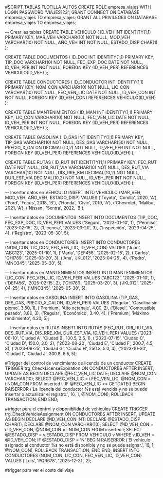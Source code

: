 #SCRIPT TABLAS FLOTILLA AUTOS
CREATE ROLE empresa_viajes WITH LOGIN PASSWORD 'VIAJES123';
GRANT CONNECT ON DATABASE empresa_viajes TO empresa_viajes;
GRANT ALL PRIVILEGES ON DATABASE empresa_viajes TO empresa_viajes;

-- Crear las tablas
CREATE TABLE VEHICULO (
    ID_VEH INT IDENTITY(1,1) PRIMARY KEY,
    MAR_VEH VARCHAR(10) NOT NULL,
    MOD_VEH VARCHAR(10) NOT NULL,
    AÑO_VEH INT NOT NULL,
    ESTADO_DISP CHAR(1)
);

CREATE TABLE DOCUMENTOS (
    ID_DOC INT IDENTITY(1,1) PRIMARY KEY,
    TIP_DOC VARCHAR(10) NOT NULL,
    FEC_EXP_DOC DATE NOT NULL,
    ID_VEH_PER INT NOT NULL,
    FOREIGN KEY (ID_VEH_PER) REFERENCES VEHICULO(ID_VEH)
);

CREATE TABLE CONDUCTORES (
    ID_CONDUCTOR INT IDENTITY(1,1) PRIMARY KEY,
    NOM_CON VARCHAR(10) NOT NULL,
    LIC_CON VARCHAR(10) NOT NULL,
    FEC_VEN_LIC DATE NOT NULL,
    ID_VEH_CON INT NOT NULL,
    FOREIGN KEY (ID_VEH_CON) REFERENCES VEHICULO(ID_VEH)
);

CREATE TABLE MANTENIMIENTOS (
    ID_MAN INT IDENTITY(1,1) PRIMARY KEY,
    LIC_CON VARCHAR(10) NOT NULL,
    FEC_VEN_LIC DATE NOT NULL,
    ID_VEH_PER INT NOT NULL,
    FOREIGN KEY (ID_VEH_PER) REFERENCES VEHICULO(ID_VEH)
);

CREATE TABLE GASOLINA (
    ID_GAS INT IDENTITY(1,1) PRIMARY KEY,
    TIP_GAS VARCHAR(10) NOT NULL,
    DES_GAS VARCHAR(50) NOT NULL,
    PRECIO_X_GALON DECIMAL(10,2) NOT NULL,
    ID_VEH_PER INT NOT NULL,
    FOREIGN KEY (ID_VEH_PER) REFERENCES VEHICULO(ID_VEH)
);

CREATE TABLE RUTAS (
    ID_RUT INT IDENTITY(1,1) PRIMARY KEY,
    FEC_RUT DATE NOT NULL,
    ORI_RUT_VIA VARCHAR(10) NOT NULL,
    DES_RUT_VIA VARCHAR(10) NOT NULL,
    DIS_RRE_KM DECIMAL(10,2) NOT NULL,
    DUR_EST_VIA DECIMAL(10,2) NOT NULL,
    ID_VEH_PER INT NOT NULL,
    FOREIGN KEY (ID_VEH_PER) REFERENCES VEHICULO(ID_VEH)
);

-- Insertar datos en VEHICULO
INSERT INTO VEHICULO (MAR_VEH, MOD_VEH, AÑO_VEH, ESTADO_DISP) VALUES
('Toyota', 'Corolla', 2020, 'A'),
('Ford', 'Focus', 2018, 'B'),
('Honda', 'Civic', 2019, 'A'),
('Chevrolet', 'Malibu', 2021, 'A'),
('Nissan', 'Sentra', 2022, 'B');

-- Insertar datos en DOCUMENTOS
INSERT INTO DOCUMENTOS (TIP_DOC, FEC_EXP_DOC, ID_VEH_PER) VALUES
('Seguro', '2023-01-10', 1),
('Permiso', '2023-02-15', 2),
('Licencia', '2023-03-20', 3),
('Inspección', '2023-04-25', 4),
('Registro', '2023-05-30', 5);

-- Insertar datos en CONDUCTORES
INSERT INTO CONDUCTORES (NOM_CON, LIC_CON, FEC_VEN_LIC, ID_VEH_CON) VALUES
('Juan', 'ABC123', '2025-01-10', 1),
('Maria', 'DEF456', '2025-02-15', 2),
('Carlos', 'GHI789', '2025-03-20', 3),
('Ana', 'JKL012', '2025-04-25', 4),
('Pedro', 'MNO345', '2025-05-30', 5);

-- Insertar datos en MANTENIMIENTOS
INSERT INTO MANTENIMIENTOS (LIC_CON, FEC_VEN_LIC, ID_VEH_PER) VALUES
('ABC123', '2025-01-10', 1),
('DEF456', '2025-02-15', 2),
('GHI789', '2025-03-20', 3),
('JKL012', '2025-04-25', 4),
('MNO345', '2025-05-30', 5);

-- Insertar datos en GASOLINA
INSERT INTO GASOLINA (TIP_GAS, DES_GAS, PRECIO_X_GALON, ID_VEH_PER) VALUES
('Regular', 'Gasolina sin plomo', 3.50, 1),
('Premium', 'Alto octanaje', 4.00, 2),
('Diesel', 'Combustible pesado', 3.80, 3),
('Regular', 'Económico', 3.40, 4),
('Premium', 'Máximo rendimiento', 4.20, 5);

-- Insertar datos en RUTAS
INSERT INTO RUTAS (FEC_RUT, ORI_RUT_VIA, DES_RUT_VIA, DIS_RRE_KM, DUR_EST_VIA, ID_VEH_PER) VALUES
('2023-06-10', 'Ciudad A', 'Ciudad B', 100.5, 2.5, 1),
('2023-07-15', 'Ciudad C', 'Ciudad D', 150.0, 3.0, 2),
('2023-08-20', 'Ciudad E', 'Ciudad F', 200.7, 4.5, 3),
('2023-09-25', 'Ciudad G', 'Ciudad H', 250.3, 5.0, 4),
('2023-10-30', 'Ciudad I', 'Ciudad J', 300.8, 6.5, 5);



#Trigger del control de vencimiento de licencia de un conductor
CREATE TRIGGER trg_CheckLicenseExpiration
ON CONDUCTORES
AFTER INSERT, UPDATE
AS
BEGIN
    DECLARE @FEC_VEN_LIC DATE;
    DECLARE @NOM_CON VARCHAR(10);
    SELECT @FEC_VEN_LIC = i.FEC_VEN_LIC, @NOM_CON = i.NOM_CON
    FROM inserted i;
    IF @FEC_VEN_LIC <= GETDATE()
    BEGIN
        RAISERROR ('La licencia del conductor %s está vencida y no se puede insertar o actualizar el registro.', 16, 1, @NOM_CON);
        ROLLBACK TRANSACTION;
    END
END;

#trigger para el control y disponibilidad de vehiculos
CREATE TRIGGER trg_CheckVehicleAssignment
ON CONDUCTORES
AFTER INSERT, UPDATE
AS
BEGIN
    DECLARE @ID_VEH_CON INT;
    DECLARE @ESTADO_DISP CHAR(1);
    DECLARE @NOM_CON VARCHAR(10);
    SELECT @ID_VEH_CON = i.ID_VEH_CON, @NOM_CON = i.NOM_CON
    FROM inserted i;
    SELECT @ESTADO_DISP = v.ESTADO_DISP
    FROM VEHICULO v
    WHERE v.ID_VEH = @ID_VEH_CON;
    IF @ESTADO_DISP = 'N'
    BEGIN
        RAISERROR ('El vehículo asignado al conductor %s no está disponible y no se puede asignar.', 16, 1, @NOM_CON);
        ROLLBACK TRANSACTION;
    END
END;
INSERT INTO CONDUCTORES (NOM_CON, LIC_CON, FEC_VEN_LIC, ID_VEH_CON) VALUES
('Luis', 'PQR678', '2025-12-31', 2);


#trigger para ver el costo del viaje





